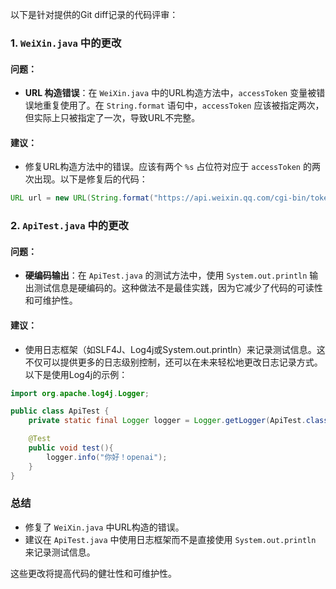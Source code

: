 以下是针对提供的Git diff记录的代码评审：

### 1. `WeiXin.java` 中的更改

#### 问题：
- **URL 构造错误**：在 `WeiXin.java` 中的URL构造方法中，`accessToken` 变量被错误地重复使用了。在 `String.format` 语句中，`accessToken` 应该被指定两次，但实际上只被指定了一次，导致URL不完整。

#### 建议：
- 修复URL构造方法中的错误。应该有两个 `%s` 占位符对应于 `accessToken` 的两次出现。以下是修复后的代码：

```java
URL url = new URL(String.format("https://api.weixin.qq.com/cgi-bin/token?grant_type=%s&appid=%s&secret=%s", accessToken, appid, secret));
```

### 2. `ApiTest.java` 中的更改

#### 问题：
- **硬编码输出**：在 `ApiTest.java` 的测试方法中，使用 `System.out.println` 输出测试信息是硬编码的。这种做法不是最佳实践，因为它减少了代码的可读性和可维护性。

#### 建议：
- 使用日志框架（如SLF4J、Log4j或System.out.println）来记录测试信息。这不仅可以提供更多的日志级别控制，还可以在未来轻松地更改日志记录方式。以下是使用Log4j的示例：

```java
import org.apache.log4j.Logger;

public class ApiTest {
    private static final Logger logger = Logger.getLogger(ApiTest.class);

    @Test
    public void test(){
        logger.info("你好！openai");
    }
}
```

### 总结
- 修复了 `WeiXin.java` 中URL构造的错误。
- 建议在 `ApiTest.java` 中使用日志框架而不是直接使用 `System.out.println` 来记录测试信息。

这些更改将提高代码的健壮性和可维护性。